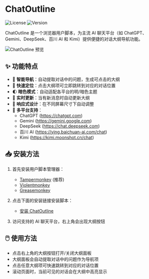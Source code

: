 # ChatOutline

![License](https://img.shields.io/badge/license-AGPL--3.0-blue)
![Version](https://img.shields.io/badge/version-1.4-green)

ChatOutline 是一个浏览器用户脚本，为主流 AI 聊天平台（如 ChatGPT、Gemini、DeepSeek、百川 AI 和 Kimi）提供便捷的对话大纲导航功能。

![ChatOutline 预览](https://raw.githubusercontent.com/yviscool/ChatOutline/main/screenshots/preview.png)

## ✨ 功能特点

- 🧭 **智能导航**：自动提取对话中的问题，生成可点击的大纲
- 🎯 **快速定位**：点击大纲项可立即跳转到对应的对话位置
- 🌓 **暗色模式**：自动适配各平台的明/暗色主题
- 🔄 **实时更新**：当有新消息时自动更新大纲
- 📱 **响应式设计**：在不同屏幕尺寸下自动调整
- 🔌 **多平台支持**：
  - ChatGPT (https://chatgpt.com)
  - Gemini (https://gemini.google.com)
  - DeepSeek (https://chat.deepseek.com)
  - 百川 AI (https://ying.baichuan-ai.com/chat)
  - Kimi (https://kimi.moonshot.cn/chat)

## 📥 安装方法

1. 首先安装用户脚本管理器：
   - [Tampermonkey](https://www.tampermonkey.net/) (推荐)
   - [Violentmonkey](https://violentmonkey.github.io/)
   - [Greasemonkey](https://www.greasespot.net/)

2. 点击下面的安装链接安装脚本：
   - [安装 ChatOutline](https://greasyfork.org/zh-CN/scripts/529962-gpt-%E5%A4%A7%E7%BA%B2%E7%94%9F%E6%88%90%E5%99%A8)

3. 访问支持的 AI 聊天平台，右上角会出现大纲按钮

## 🖱️ 使用方法

- 点击右上角的大纲按钮打开/关闭大纲面板
- 大纲面板会自动提取对话中的问题作为导航项
- 点击任意大纲项可快速跳转到对应的对话位置
- 滚动页面时，当前可见的对话会在大纲中高亮显示

